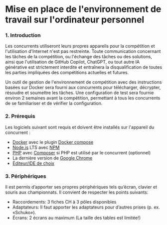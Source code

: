 # Mise en place de l'environnement de travail sur l'ordinateur personnel
### 1. Introduction
   Les concurrents utiliseront leurs propres appareils pour la compétition et l'utilisation d'Internet n'est pas restreinte. Toute communication concernant les tâches de la compétition, ou l'échange des tâches ou des solutions, ainsi que l'utilisation de GitHub Copilot, ChatGPT, ou tout autre IA générative est strictement interdite et entraînera la disqualification de toutes les parties impliquées des compétitions actuelles et futures.

   Un outil de gestion de l'environnement de compétition avec des instructions basées sur Docker sera fourni aux concurrents pour télécharger, décrypter, résoudre et soumettre les tâches. Une configuration de test sera fournie environ 2 semaines avant la compétition, permettant à tous les concurrents de se familiariser et de vérifier la configuration.

### 2. Prérequis
   Les logiciels suivant sont requis et doivent être installés sur l'appareil du concurrent :  
   - [Docker](https://docs.docker.com/engine/install/) avec le plugin [Docker compose](https://docs.docker.com/compose/install/linux/)
   - [Node.js](https://nodejs.org/en/download) LTS avec [NPM](https://docs.npmjs.com/cli/v10/commands/npm-install)
   - [PHP](https://www.php.net/manual/en/install.php) avec [Composer](https://getcomposer.org/doc/00-intro.md) si PHP est utilisé par le concurrent (optionnel)
   - La dernière version de [Google Chrome](https://www.google.com/intl/fr/chrome/)
   - [Éditeur/IDE de choix](https://www.blogdumoderateur.com/tools/tech/editeur-code/)

### 3. Périphériques
   Il est permis d’apporter ses propres périphériques tels qu’écran, clavier et souris aux championnats. Il convient de
   respecter les points suivants:
   - Raccordements: 3 fiches CH à 3 pôles disponibles
   - Adaptateurs: Il faut apporter les adaptateurs pour d’autres prises (p. ex. «Schuko»).
   - Écrans: 2 écrans au maximum (La taille des tables est limitée!)





